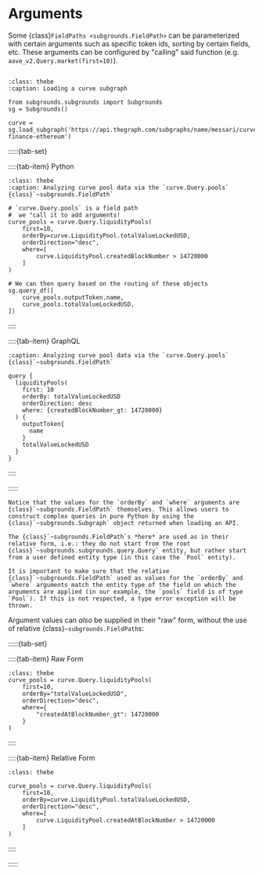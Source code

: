 # Arguments

Some {class}`FieldPaths <subgrounds.FieldPath>` can be parameterized with certain arguments such as specific token ids, sorting by certain fields, etc. These arguments can be configured by "calling" said function (e.g. `aave_v2.Query.market(first=10)`).

```{thebe-button}
```

```{code-block} python
:class: thebe
:caption: Loading a curve subgraph

from subgrounds.subgrounds import Subgrounds
sg = Subgrounds()

curve = sg.load_subgraph('https://api.thegraph.com/subgraphs/name/messari/curve-finance-ethereum')
```

:::::{tab-set}

::::{tab-item} Python
```{code-block} python
:class: thebe
:caption: Analyzing curve pool data via the `curve.Query.pools` {class}`~subgrounds.FieldPath`

# `curve.Query.pools` is a field path
#  we "call it to add arguments!
curve_pools = curve.Query.liquidityPools(
    first=10,
    orderBy=curve.LiquidityPool.totalValueLockedUSD,
    orderDirection="desc",
    where=[
        curve.LiquidityPool.createdBlockNumber > 14720000
    ]
)

# We can then query based on the routing of these objects
sg.query_df([
    curve_pools.outputToken.name,
    curve_pools.totalValueLockedUSD,
])
```
::::

::::{tab-item} GraphQL
```{code-block} graphql
:caption: Analyzing curve pool data via the `curve.Query.pools` {class}`~subgrounds.FieldPath`

query {
  liquidityPools(
    first: 10
    orderBy: totalValueLockedUSD
    orderDirection: desc
    where: {createdBlockNumber_gt: 14720000}
  ) {
    outputToken{
      name
    }
    totalValueLockedUSD
  }
}
```
::::

:::::

```{note}
Notice that the values for the `orderBy` and `where` arguments are {class}`~subgrounds.FieldPath` themselves. This allows users to construct complex queries in pure Python by using the {class}`~subgrounds.Subgraph` object returned when loading an API.

The {class}`~subgrounds.FieldPath`s *here* are used as in their relative form, i.e.: they do not start from the root {class}`~subgrounds.subgrounds.query.Query` entity, but rather start from a user defined entity type (in this case the `Pool` entity). 
```

```{warning}
It is important to make sure that the relative {class}`~subgrounds.FieldPath` used as values for the `orderBy` and `where` arguments match the entity type of the field on which the arguments are applied (in our example, the `pools` field is of type `Pool`). If this is not respected, a type error exception will be thrown. 
```

Argument values can *also* be supplied in their "raw" form, without the use of relative {class}`~subgrounds.FieldPath`s:

:::::{tab-set}

::::{tab-item} Raw Form
```{code-block} python
:class: thebe
curve_pools = curve.Query.liquidityPools(
    first=10,
    orderBy="totalValueLockedUSD",
    orderDirection="desc",
    where={
        "createdAtBlockNumber_gt": 14720000
    }
)
```
::::

::::{tab-item} Relative Form
```{code-block} python
:class: thebe

curve_pools = curve.Query.liquidityPools(
    first=10,
    orderBy=curve.LiquidityPool.totalValueLockedUSD,
    orderDirection="desc",
    where=[
        curve.LiquidityPool.createdAtBlockNumber > 14720000
    ]
)
```
::::

:::::